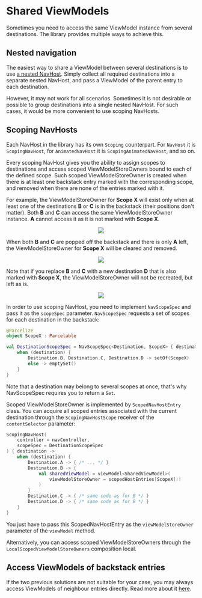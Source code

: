 # Shared ViewModels

Sometimes you need to access the same ViewModel instance from several destinations. The library provides multiple ways to achieve this.

## Nested navigation

The easiest way to share a ViewModel between several destinations is to use [a nested NavHost](/compose-navigation-reimagined/nested-navigation/). Simply collect all required destinations into a separate nested NavHost, and pass a ViewModel of the parent entry to each destination.

However, it may not work for all scenarios. Sometimes it is not desirable or possible to group destinations into a single nested NavHost. For such cases, it would be more convenient to use scoping NavHosts.

## Scoping NavHosts

Each NavHost in the library has its own `Scoping` counterpart. For `NavHost` it is `ScopingNavHost`, for `AnimatedNavHost` it is `ScopingAnimatedNavHost`, and so on.

Every scoping NavHost gives you the ability to assign scopes to destinations and access scoped ViewModelStoreOwners bound to each of the defined scope. Such scoped ViewModelStoreOwner is created when there is at least one backstack entry marked with the corresponding scope, and removed when there are none of the entries marked with it.

For example, the ViewModelStoreOwner for **Scope X** will exist only when at least one of the destinations **B** or **C** is in the backstack (their positions don't matter). Both **B** and **C** can access the same ViewModelStoreOwner instance. **A** cannot access it as it is not marked with **Scope X**.

<p align="center">
    <img src="https://user-images.githubusercontent.com/5606565/199459154-80017d8c-f5d4-4e74-b3a1-9dca6c84f53a.svg" />
</p>

When both **B** and **C** are popped off the backstack and there is only **A** left, the ViewModelStoreOwner for **Scope X** will be cleared and removed.

<p align="center">
    <img src="https://user-images.githubusercontent.com/5606565/199460324-6d4bfe70-631c-4080-b6bd-39837a06cc02.svg" />
</p>

Note that if you replace **B** and **C** with a new destination **D** that is also marked with **Scope X**, the ViewModelStoreOwner will not be recreated, but left as is.

<p align="center">
    <img src="https://user-images.githubusercontent.com/5606565/199459161-ee9a01e1-215c-487e-b454-f82fa7f6967f.svg" />
</p>

In order to use scoping NavHost, you need to implement `NavScopeSpec` and pass it as the `scopeSpec` parameter. `NavScopeSpec` requests a set of scopes for each destination in the backstack:

```kotlin
@Parcelize
object ScopeX : Parcelable

val DestinationScopeSpec = NavScopeSpec<Destination, ScopeX> { destination ->  
    when (destination) {
        Destination.B, Destination.C, Destination.D -> setOf(ScopeX)
        else -> emptySet()
    }
}
```

Note that a destination may belong to several scopes at once, that's why NavScopeSpec requires you to return a `Set`.

Scoped ViewModelStoreOwner is implemented by `ScopedNavHostEntry` class. You can acquire all scoped entries associated with the current destination through the `ScopingNavHostScope` receiver of the `contentSelector` parameter:

```kotlin
ScopingNavHost(
    controller = navController,
    scopeSpec = DestinationScopeSpec
) { destination ->
    when (destination) {
        Destination.A -> { /* ... */ }
        Destination.B -> {
            val sharedViewModel = viewModel<SharedViewModel>(
                viewModelStoreOwner = scopedHostEntries[ScopeX]!!
            )
        }
        Destination.C -> { /* same code as for B */ }
        Destination.D -> { /* same code as for B */ }
    }
}
```

You just have to pass this ScopedNavHostEntry as the `viewModelStoreOwner` parameter of the `viewModel` method.

Alternatively, you can access scoped ViewModelStoreOwners through the `LocalScopedViewModelStoreOwners` composition local.

## Access ViewModels of backstack entries

If the two previous solutions are not suitable for your case, you may always access ViewModels of neighbour entries directly. Read more about it [here](/compose-navigation-reimagined/view-models/#accessing-viewmodels-of-backstack-entries).